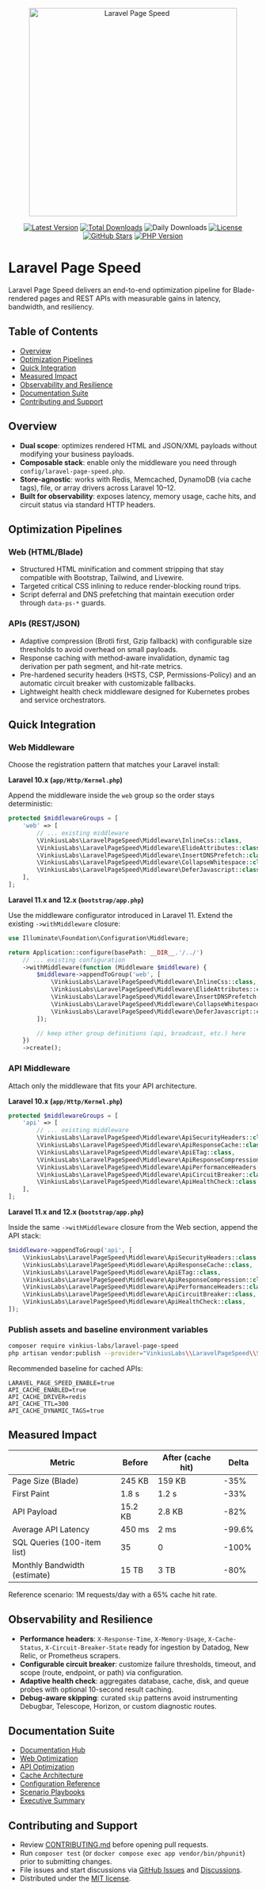 <p align="center">
    <img width="420" src="https://raw.githubusercontent.com/vinkius-labs/laravel-page-speed/master/art/logo.png" alt="Laravel Page Speed" />
</p>

<p align="center">
    <a href="https://packagist.org/packages/vinkius-labs/laravel-page-speed"><img src="https://img.shields.io/packagist/v/vinkius-labs/laravel-page-speed?style=flat-square" alt="Latest Version"></a>
    <a href="https://packagist.org/packages/vinkius-labs/laravel-page-speed"><img src="https://img.shields.io/packagist/dt/renatomarinho/laravel-page-speed?style=flat-square" alt="Total Downloads"></a>
    <img src="https://img.shields.io/packagist/dd/vinkius-labs/laravel-page-speed?style=flat-square" alt="Daily Downloads">
    <a href="https://packagist.org/packages/vinkius-labs/laravel-page-speed"><img src="https://img.shields.io/packagist/l/vinkius-labs/laravel-page-speed?style=flat-square" alt="License"></a>
    <a href="https://github.com/vinkius-labs/laravel-page-speed"><img src="https://img.shields.io/github/stars/vinkius-labs/laravel-page-speed?style=flat-square" alt="GitHub Stars"></a>
    <a href="https://packagist.org/packages/vinkius-labs/laravel-page-speed"><img src="https://img.shields.io/packagist/php-v/vinkius-labs/laravel-page-speed?style=flat-square" alt="PHP Version"></a>
</p>



# Laravel Page Speed

Laravel Page Speed delivers an end-to-end optimization pipeline for Blade-rendered pages and REST APIs with measurable gains in latency, bandwidth, and resiliency.

## Table of Contents
- [Overview](#overview)
- [Optimization Pipelines](#optimization-pipelines)
- [Quick Integration](#quick-integration)
- [Measured Impact](#measured-impact)
- [Observability and Resilience](#observability-and-resilience)
- [Documentation Suite](#documentation-suite)
- [Contributing and Support](#contributing-and-support)

## Overview

- **Dual scope**: optimizes rendered HTML and JSON/XML payloads without modifying your business payloads.
- **Composable stack**: enable only the middleware you need through `config/laravel-page-speed.php`.
- **Store-agnostic**: works with Redis, Memcached, DynamoDB (via cache tags), file, or array drivers across Laravel 10–12.
- **Built for observability**: exposes latency, memory usage, cache hits, and circuit status via standard HTTP headers.

## Optimization Pipelines

### Web (HTML/Blade)
- Structured HTML minification and comment stripping that stay compatible with Bootstrap, Tailwind, and Livewire.
- Targeted critical CSS inlining to reduce render-blocking round trips.
- Script deferral and DNS prefetching that maintain execution order through `data-ps-*` guards.

### APIs (REST/JSON)
- Adaptive compression (Brotli first, Gzip fallback) with configurable size thresholds to avoid overhead on small payloads.
- Response caching with method-aware invalidation, dynamic tag derivation per path segment, and hit-rate metrics.
- Pre-hardened security headers (HSTS, CSP, Permissions-Policy) and an automatic circuit breaker with customizable fallbacks.
- Lightweight health check middleware designed for Kubernetes probes and service orchestrators.

## Quick Integration

### Web Middleware
Choose the registration pattern that matches your Laravel install:

**Laravel 10.x (`app/Http/Kernel.php`)**

Append the middleware inside the `web` group so the order stays deterministic:

```php
protected $middlewareGroups = [
    'web' => [
        // ... existing middleware
        \VinkiusLabs\LaravelPageSpeed\Middleware\InlineCss::class,
        \VinkiusLabs\LaravelPageSpeed\Middleware\ElideAttributes::class,
        \VinkiusLabs\LaravelPageSpeed\Middleware\InsertDNSPrefetch::class,
        \VinkiusLabs\LaravelPageSpeed\Middleware\CollapseWhitespace::class,
        \VinkiusLabs\LaravelPageSpeed\Middleware\DeferJavascript::class,
    ],
];
```

**Laravel 11.x and 12.x (`bootstrap/app.php`)**

Use the middleware configurator introduced in Laravel 11. Extend the existing `->withMiddleware` closure:

```php
use Illuminate\Foundation\Configuration\Middleware;

return Application::configure(basePath: __DIR__.'/../')
    // ... existing configuration
    ->withMiddleware(function (Middleware $middleware) {
        $middleware->appendToGroup('web', [
            \VinkiusLabs\LaravelPageSpeed\Middleware\InlineCss::class,
            \VinkiusLabs\LaravelPageSpeed\Middleware\ElideAttributes::class,
            \VinkiusLabs\LaravelPageSpeed\Middleware\InsertDNSPrefetch::class,
            \VinkiusLabs\LaravelPageSpeed\Middleware\CollapseWhitespace::class,
            \VinkiusLabs\LaravelPageSpeed\Middleware\DeferJavascript::class,
        ]);

        // keep other group definitions (api, broadcast, etc.) here
    })
    ->create();
```

### API Middleware
Attach only the middleware that fits your API architecture.

**Laravel 10.x (`app/Http/Kernel.php`)**

```php
protected $middlewareGroups = [
    'api' => [
        // ... existing middleware
        \VinkiusLabs\LaravelPageSpeed\Middleware\ApiSecurityHeaders::class,
        \VinkiusLabs\LaravelPageSpeed\Middleware\ApiResponseCache::class,
        \VinkiusLabs\LaravelPageSpeed\Middleware\ApiETag::class,
        \VinkiusLabs\LaravelPageSpeed\Middleware\ApiResponseCompression::class,
        \VinkiusLabs\LaravelPageSpeed\Middleware\ApiPerformanceHeaders::class,
        \VinkiusLabs\LaravelPageSpeed\Middleware\ApiCircuitBreaker::class,
        \VinkiusLabs\LaravelPageSpeed\Middleware\ApiHealthCheck::class,
    ],
];
```

**Laravel 11.x and 12.x (`bootstrap/app.php`)**

Inside the same `->withMiddleware` closure from the Web section, append the API stack:

```php
$middleware->appendToGroup('api', [
    \VinkiusLabs\LaravelPageSpeed\Middleware\ApiSecurityHeaders::class,
    \VinkiusLabs\LaravelPageSpeed\Middleware\ApiResponseCache::class,
    \VinkiusLabs\LaravelPageSpeed\Middleware\ApiETag::class,
    \VinkiusLabs\LaravelPageSpeed\Middleware\ApiResponseCompression::class,
    \VinkiusLabs\LaravelPageSpeed\Middleware\ApiPerformanceHeaders::class,
    \VinkiusLabs\LaravelPageSpeed\Middleware\ApiCircuitBreaker::class,
    \VinkiusLabs\LaravelPageSpeed\Middleware\ApiHealthCheck::class,
]);
```

### Publish assets and baseline environment variables

```bash
composer require vinkius-labs/laravel-page-speed
php artisan vendor:publish --provider="VinkiusLabs\\LaravelPageSpeed\\ServiceProvider"
```

Recommended baseline for cached APIs:

```env
LARAVEL_PAGE_SPEED_ENABLE=true
API_CACHE_ENABLED=true
API_CACHE_DRIVER=redis
API_CACHE_TTL=300
API_CACHE_DYNAMIC_TAGS=true
```

## Measured Impact

| Metric                        | Before         | After (cache hit) | Delta  |
|-------------------------------|----------------|-------------------|--------|
| Page Size (Blade)             | 245 KB         | 159 KB            | -35%   |
| First Paint                   | 1.8 s          | 1.2 s             | -33%   |
| API Payload                   | 15.2 KB        | 2.8 KB            | -82%   |
| Average API Latency           | 450 ms         | 2 ms              | -99.6% |
| SQL Queries (100-item list)   | 35             | 0                 | -100%  |
| Monthly Bandwidth (estimate)  | 15 TB          | 3 TB              | -80%   |

Reference scenario: 1M requests/day with a 65% cache hit rate.

## Observability and Resilience

- **Performance headers**: `X-Response-Time`, `X-Memory-Usage`, `X-Cache-Status`, `X-Circuit-Breaker-State` ready for ingestion by Datadog, New Relic, or Prometheus scrapers.
- **Configurable circuit breaker**: customize failure thresholds, timeout, and scope (route, endpoint, or path) via configuration.
- **Adaptive health check**: aggregates database, cache, disk, and queue probes with optional 10-second result caching.
- **Debug-aware skipping**: curated `skip` patterns avoid instrumenting Debugbar, Telescope, Horizon, or custom diagnostic routes.

## Documentation Suite

- [Documentation Hub](docs/README.md)
- [Web Optimization](docs/WEB-OPTIMIZATION.md)
- [API Optimization](docs/API-OPTIMIZATION.md)
- [Cache Architecture](docs/API-CACHE.md)
- [Configuration Reference](docs/CONFIGURATION.md)
- [Scenario Playbooks](docs/API-EXAMPLES.md)
- [Executive Summary](docs/PACKAGE-SUMMARY.md)

## Contributing and Support

- Review [CONTRIBUTING.md](CONTRIBUTING.md) before opening pull requests.
- Run `composer test` (or `docker compose exec app vendor/bin/phpunit`) prior to submitting changes.
- File issues and start discussions via [GitHub Issues](../../issues) and [Discussions](../../discussions).
- Distributed under the [MIT license](LICENSE.md).
